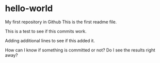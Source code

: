 # hello-world
My first repository in Github
This is the first readme file. 

This is a test to see if this commits work. 

Adding additional lines to see if this added it. 

How can I know if something is committed or not? Do I see the results right away? 
